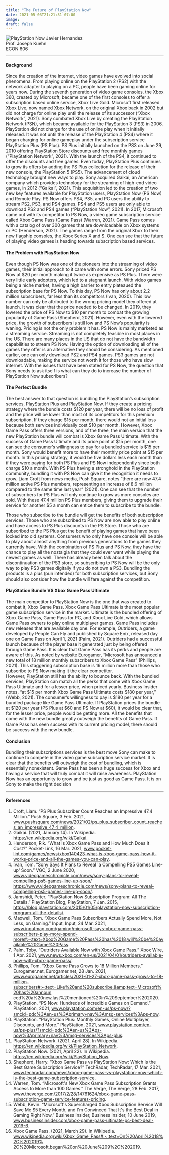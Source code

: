```yaml
---
title: "The Future of PlayStation Now"
date: 2021-05-03T21:21:31-07:00
image: 
draft: false
---
```


![PlayStation Now](/images/playstation-now.jpg?nf_resize=fit&w=300&h=400)
Javier Hernandez  
Prof. Joseph Kuehn  
ECON 606  
- - - - - - - - -
#### Background 
Since the creation of the internet, video games have evolved into social phenomena. From playing online on the PlayStation 2 (PS2) with the network adapter to playing on a PC, people have been gaming online for years now. During the seventh generation of video game consoles, the Xbox 360, created by Microsoft, became one of the first consoles to offer a subscription based online service, Xbox Live Gold. Microsoft first released Xbox Live, now named Xbox Network, on the original Xbox back in 2002 but did not charge for online play until the release of its successor (“Xbox Network”, 2021). Sony combated Xbox Live by creating the PlayStation Network (PSN), which became available for the PlayStation 3 (PS3) in 2006. PlayStation did not charge for the use of online play when it initially released. It was not until the release of the PlayStation 4 (PS4) where it began charging for online gameplay under the subscription service PlayStation Plus (PS Plus). PS Plus initially launched on the PS3 on June 29, 2010 offering PlayStation Store discounts and free monthly games (“PlayStation Network”, 2021). With the launch of the PS4, it continued to offer the discounts and free games. Even today, PlayStation Plus continues to grow its offers by adding the PS Plus collection for the release of their new console, the PlayStation 5 (PS5). The advancement of cloud technology brought new ways to play. Sony acquired Gaikai, an American company which provides technology for the streaming of high-end video games, in 2012 (“Gaikai”, 2021). This acquisition led to the creation of two new key features available for PlayStation users, PlayStation Now (PS Now) and Remote Play. PS Now offers PS4, PS5, and PC users the ability to stream PS2, PS3, and PS4 games. PS4 and PS5 users are only able to download PS2 and PS4 games (“PlayStation Now”, 2021). In 2017, Microsoft came out with its competitor to PS Now, a video game subscription service called Xbox Game Pass (Game Pass) (Warren, 2021). Game Pass comes with a catalog of over 300 games that are downloadable on Xbox systems or PC (Henderson, 2021). The games range from the original Xbox to their new flagship consoles, the Xbox Series X and S. One can see that the future of playing video games is heading towards subscription based services.  

#### The Problem with PlayStation Now 
Even though PS Now was one of the pioneers into the streaming of video games, their 
initial approach to it came with some errors. Sony priced PS Now at $20 per month making it 
twice as expensive as PS Plus. There were very little early adopters, which led to a stagnant 
launch. With video games being a niche market, having a high barrier to entry plateaued the 
subscription base for PS Now. To this day, PS Now has only about 2.2 million subscribers, far 
less than its competitors (Ivan, 2020). This low number can only be attributed to the wrong 
pricing model they offered at launch. It was clear that the price needed to be changed. In 2019, 
they lowered the price of PS Now to $10 per month to combat the growing popularity of Game 
Pass (Shepherd, 2021). However, even with the lowered price, the growth of subscribers is still 
low and PS Now’s popularity is waning. Pricing is not the only problem it has. PS Now is mainly 
marketed as a streaming service. Streaming is not completely feasible in most places in the US. 
There are many places in the US that do not have the bandwidth capabilities to stream PS Now. 
Having the option of downloading all of the games they offer is an alternative they should be 
considering. As mentioned earlier, one can only download PS2 and PS4 games. PS3 games are 
not downloadable, making the service not worth it for those who have slow internet. With the 
issues that have been stated for PS Now, the question that Sony needs to ask itself is what can 
they do to increase the number of PlayStation Now subscribers?

#### The Perfect Bundle
The best answer to that question is bundling the PlayStation’s subscription services, 
PlayStation Plus and PlayStation Now. If they create a pricing strategy where the bundle costs 
$120 per year, there will be no loss of profit and the price will be lower than most of its 
competitors for this premium subscription. If they charge $15 per month, there would not an 
initial loss because both services individually cost $10 per month. However, Xbox Game Pass 
offers three versions, and of the three, the main version that the new PlayStation bundle will 
combat is Xbox Game Pass Ultimate. With the success of Game Pass Ultimate and its price point 
at $15 per month, one can see the consumer’s willingness to pay for a bundled service is $15 per 
month. Sony would benefit more to have their monthly price point at $15 per month. In this 
pricing strategy, it would be five dollars less each month than if they were paying for both PS 
Plus and PS Now independently since both charge $10 a month. With PS Plus having a 
stronghold in the PlayStation community, bundling it with PS Now can give it the recognition it 
needs to grow. Liam Croft from news media, Push Square, notes “there are now 47.4 million 
active PS Plus members, representing an increase of 8.6 million compared to the same time last 
year” (2021). One can see that the number of subscribers for PS Plus will only continue to grow 
as more consoles are sold. With these 47.4 million PS Plus members, giving them to upgrade 
their service for another $5 a month can entice them to subscribe to the bundle.  

Those who subscribe to the bundle will get the benefits of both subscription services. 
Those who are subscribed to PS Now are now able to play online and have access to PS Plus 
discounts in the PS Store. Those who are subscribed to the PS Plus get the benefit of playing 
games that have been locked into old systems. Consumers who only have one console will be 
able to play about almost anything from previous generations to the games they currently have.
With the combination of PS Plus and PS Now, they have the chance to play all the nostalgia that 
they could ever want while playing the newest games as well. There has already been talk about 
the discontinuation of the PS3 store, so subscribing to PS Now will be the only way to play PS3 
games digitally if you do not own a PS3. Bundling the products is a plus (pun intended) for both 
subscription services, but Sony should also consider how the bundle will fare against the 
competition. 

#### PlayStation Bundle VS Xbox Game Pass Ultimate
The main competitor to PlayStation Now is the one that was created to combat it, Xbox 
Game Pass. Xbox Game Pass Ultimate is the most popular game subscription service in the 
market. Ultimate is the bundled offering of Xbox Game Pass, Game Pass for PC, and Xbox Live 
Gold, which allows Game Pass owners to play online multiplayer games. Game Pass includes 
new releases that are available day one. For example, Outriders, a game developed by People 
Can Fly and published by Square Enix, released day one on Game Pass on April 1, 2021 (Palm, 
2021). Outriders had a successful launch because of the player base it generated just by being 
offered through Game Pass. It is clear that Game Pass has its perks and people are aware of this. 
As noted by website Eurogamer, “Microsoft has announced a new total of 18 million monthly 
subscribers to Xbox Game Pass” (Phillips, 2021). This staggering subscription base is 16 million 
more than those who subscribe to PS Now making it the clear competitor.  
However, PlayStation still has the ability to bounce back. With the bundled services, 
PlayStation can match all the perks that come with Xbox Game Pass Ultimate and for a lesser 
price, when priced yearly. Business Insider notes, “at $15 per month Xbox Game Pass Ultimate 
costs $180 per year,” (Webb, 2021). The consumer’s willingness to pay is $180 per year for a 
bundled package like Game Pass Ultimate. If PlayStation prices the bundle at $120 per year (PS 
Plus at $60 and PS Now at $60), it would be clear that, for the lesser price, people would be
getting more. All the benefits that come with the new bundle greatly outweigh the benefits of 
Game Pass. If Game Pass has seen success with its current pricing model, there should be 
success with the new bundle. 

#### Conclusion
Bundling their subscriptions services is the best move Sony can make to continue to 
compete in the video game subscription service market. It is clear that the benefits will outweigh 
the cost of bundling, which is essentially nonexistent. Game Pass has been a huge success for 
Xbox and having a service that will truly combat it will raise awareness. PlayStation Now has an 
opportunity to grow and be just as good as Game Pass. It is on Sony to make the right decision


- - - - - - - - - - - - - - - - - - - - - -
#### References
1. Croft, Liam. “PS Plus Subscriber Count Reaches an Impressive 47.4 Million.” Push Square, 3 
Feb. 2021, 
www.pushsquare.com/news/2021/02/ps_plus_subscriber_count_reaches_an_impressive_47_4_million.   
2. Gaikai. (2021, January 14). In Wikipedia. https://en.wikipedia.org/wiki/Gaikai. 
3. Henderson, Rik. “What Is Xbox Game Pass and How Much Does It Cost?” Pocket-Link, 16 Mar. 2021, www.pocket-lint.com/games/news/xbox140423-what-is-xbox-game-pass-how-it-works-price-and-all-the-games-you-can-play.   
4. Ivan, Tom. “Sony Says It Plans to Reveal 'a Compelling PS5 Games Line-up' Soon.” VGC, 2 June 2020, www.videogameschronicle.com/news/sony-plans-to-reveal-compelling-ps5-games-line-up-soon/ https://www.videogameschronicle.com/news/sony-plans-to-reveal-compelling-ps5-games-line-up-soon/.  
5. Jamshidi, Peter. “PlayStation Now Subscription Program: All The Details.” PlayStation Blog, 
PlayStation, 7 Jan. 2015, https://blog.playstation.com/2015/01/05/playstation-now-subscription-program-all-the-details/.  
6. Maxwell, Tom. “Xbox Game Pass Subscribers Actually Spend More, Not Less, on Gaming.” Input, Input, 24 Mar. 2021, www.inputmag.com/gaming/microsoft-says-xbox-game-pass-subscribers-play-more-spend-more#:~:text=Xbox%20Game%20Pass%20has%2018,will%20be%20available%20Game%20Pass.    
7. Palm, Toby. “Outriders Available Now with Xbox Game Pass.” Xbox Wire, 1 Apr. 2021, www.news.xbox.com/en-us/2021/04/01/outriders-available-now-with-xbox-game-pass/.   
8. Phillips, Tom. “Xbox Game Pass Grows to 18 Million Members.” Eurogamer.net, 
Eurogamer.net, 28 Jan. 2021, www.eurogamer.net/articles/2021-01-27-xbox-game-pass-grows-to-18-million-subscribers#:~:text=Like%20and%20subscribe.&amp;text=Microsoft%20has%20announ
ced%20a%20new,last%20mentioned%20in%20September%202020.  
9. PlayStation. “PS Now: Hundreds of Incredible Games on Demand.” PlayStation, 2021, 
www.playstation.com/en-us/ps-now/?smcid=pdc%3Aen-us%3Aprimary+nav%3Amsg-services%3Aps-now.  
10. PlayStation. “PlayStation Plus: Monthly Games, Online Multiplayer, Discounts, and More.” 
PlayStation, 2021, www.playstation.com/en-us/ps-plus/?smcid=pdc%3Aen-us%3Aps-now%3Aprimary+nav%3Amsg-services%3Aps-plus.  
11. PlayStation Network. (2021, April 28). In Wikipedia.  
https://en.wikipedia.org/wiki/PlayStation_Network.  
12. PlayStation Now. (2021, April 22). In Wikipedia. 
https://en.wikipedia.org/wiki/PlayStation_Now.  
13. Shepherd, Harry. “Xbox Game Pass vs PlayStation Now: Which Is the Best Game Subscription 
Service?” TechRadar, TechRadar, 17 Mar. 2021, www.techradar.com/news/xbox-game-pass-vs-playstation-now-which-is-the-best-game-subscription-service.   
14. Warren, Tom. “Microsoft's New Xbox Game Pass Subscription Grants Access to More than 100 
Games.” The Verge, The Verge, 28 Feb. 2017, 
www.theverge.com/2017/2/28/14761624/xbox-game-pass-subscription-game-service-features-pricing.  
15. Webb, Kevin. “Microsoft's Supercharged Xbox Subscription Service Will Save Me $5 Every 
Month, and I'm Convinced That It's the Best Deal in Gaming Right Now.” Business 
Insider, Business Insider, 10 June 2019, www.businessinsider.com/xbox-game-pass-ultimate-pc-best-deal-2019-6.  
16. Xbox Game Pass. (2021, March 29). In Wikipedia. www.wikipedia.org/wiki/Xbox_Game_Pass#:~:text=On%20April%2018%2C%202019%
2C%20Microsoft,began%20on%20June%209%2C%202019.
